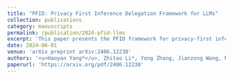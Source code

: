 ```yaml
---
title: "PFID: Privacy First Inference Delegation Framework for LLMs"
collection: publications
category: manuscripts
permalink: /publication/2024-pfid-llms
excerpt: 'This paper presents the PFID framework for privacy-first inference delegation in large language models.'
date: 2024-06-01
venue: 'arXiv preprint arXiv:2406.12238'
authors: '<u>Haoyan Yang*</u>, Zhitao Li*, Yong Zhang, Jianzong Wang, Ning Cheng, Ming Li, Jing Xiao'
paperurl: 'https://arxiv.org/pdf/2406.12238'
---
```

